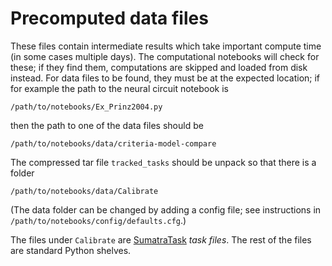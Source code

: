 # Precomputed data files 

These files contain intermediate results which take important compute time (in some cases multiple days).
The computational notebooks will check for these; if they find them, computations are skipped and loaded from disk instead.
For data files to be found, they must be at the expected location; if for example the path to the neural circuit notebook is 

    /path/to/notebooks/Ex_Prinz2004.py

then the path to one of the data files should be

    /path/to/notebooks/data/criteria-model-compare

The compressed tar file `tracked_tasks` should be unpack so that there is a folder

    /path/to/notebooks/data/Calibrate

(The data folder can be changed by adding a config file; see instructions in `/path/to/notebooks/config/defaults.cfg`.)

The files under `Calibrate` are [SumatraTask](https://sumatratask.readthedocs.io/) *task files*.
The rest of the files are standard Python shelves.